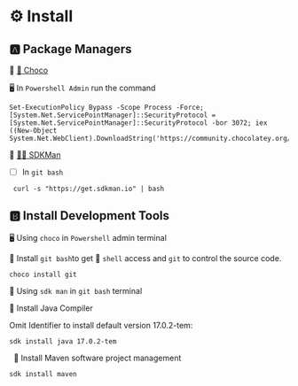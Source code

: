 # :gear: Install


## :a: Package Managers

:round_pushpin: [ :chocolate_bar: Choco](https://chocolatey.org/install)

:desktop_computer: In `Powershell Admin` run the command

```
Set-ExecutionPolicy Bypass -Scope Process -Force; [System.Net.ServicePointManager]::SecurityProtocol = [System.Net.ServicePointManager]::SecurityProtocol -bor 3072; iex ((New-Object System.Net.WebClient).DownloadString('https://community.chocolatey.org/install.ps1'))
```

:round_pushpin:  [ :superhero_man: SDKMan](https://sdkman.io/install)

- [ ] In `git bash`

```
 curl -s "https://get.sdkman.io" | bash 
```

## :b: Install Development Tools

:desktop_computer: Using `choco` in `Powershell` admin terminal

:round_pushpin: Install `git bash`to get :shell: `shell`  access and `git` to control the source code.

```
choco install git
```

:tada: Using `sdk man` in `git bash` terminal

:round_pushpin: Install Java Compiler

Omit Identifier to install default version 17.0.2-tem:

```
sdk install java 17.0.2-tem
```
 
 :round_pushpin: Install Maven software project management
 
 ```
 sdk install maven
 ```
 
